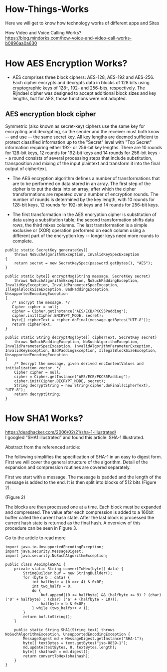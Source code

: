 # How-Things-Works
Here we will get to know how technology works of different apps and Sites

How Video and Voice Calling Works? <br>
https://blog.mindorks.com/how-voice-and-video-call-works-b0896aa0a630


# How AES Encryption Works?

* AES comprises three block ciphers: AES-128, AES-192 and AES-256. Each cipher encrypts and decrypts data in blocks of 128 bits using cryptographic keys of 128-, 192- and 256-bits, respectively. The Rijndael cipher was designed to accept additional block sizes and key lengths, but for AES, those functions were not adopted.

## AES encryption block cipher
Symmetric (also known as secret-key) ciphers use the same key for encrypting and decrypting, so the sender and the receiver must both know -- and use -- the same secret key. All key lengths are deemed sufficient to protect classified information up to the "Secret" level with "Top Secret" information requiring either 192- or 256-bit key lengths. There are 10 rounds for 128-bit keys, 12 rounds for 192-bit keys and 14 rounds for 256-bit keys -- a round consists of several processing steps that include substitution, transposition and mixing of the input plaintext and transform it into the final output of ciphertext.

* The AES encryption algorithm defines a number of transformations that are to be performed on data stored in an array. The first step of the cipher is to put the data into an array; after which the cipher transformations are repeated over a number of encryption rounds. The number of rounds is determined by the key length, with 10 rounds for 128-bit keys, 12 rounds for 192-bit keys and 14 rounds for 256-bit keys.

* The first transformation in the AES encryption cipher is substitution of data using a substitution table; the second transformation shifts data rows, the third mixes columns. The last transformation is a simple exclusive or (XOR) operation performed on each column using a different part of the encryption key -- longer keys need more rounds to complete.

```
public static SecretKey generateKey() 
    throws NoSuchAlgorithmException, InvalidKeySpecException 
{ 
    return secret = new SecretKeySpec(password.getBytes(), "AES"); 
}

public static byte[] encryptMsg(String message, SecretKey secret)
    throws NoSuchAlgorithmException, NoSuchPaddingException, InvalidKeyException, InvalidParameterSpecException, IllegalBlockSizeException, BadPaddingException, UnsupportedEncodingException 
{ 
   /* Encrypt the message. */
   Cipher cipher = null; 
   cipher = Cipher.getInstance("AES/ECB/PKCS5Padding");
   cipher.init(Cipher.ENCRYPT_MODE, secret); 
   byte[] cipherText = cipher.doFinal(message.getBytes("UTF-8")); 
   return cipherText; 
}

public static String decryptMsg(byte[] cipherText, SecretKey secret) 
    throws NoSuchPaddingException, NoSuchAlgorithmException, InvalidParameterSpecException, InvalidAlgorithmParameterException, InvalidKeyException, BadPaddingException, IllegalBlockSizeException, UnsupportedEncodingException 
{
    /* Decrypt the message, given derived encContentValues and initialization vector. */
    Cipher cipher = null;
    cipher = Cipher.getInstance("AES/ECB/PKCS5Padding");
    cipher.init(Cipher.DECRYPT_MODE, secret); 
    String decryptString = new String(cipher.doFinal(cipherText), "UTF-8");
    return decryptString; 
}
```

# How SHA1 Works?
https://deadhacker.com/2006/02/21/sha-1-illustrated/
<br>
I googled “SHA1 illustrated” and found this article: SHA-1 Illustrated.

Abstract from the referenced article:

The following simplifies the specification of SHA-1 in an easy to digest form. First we will cover the general structure of the algorithm. Detail of the expansion and compression routines are covered separately.


First we start with a message. The message is padded and the length of the message is added to the end. It is then split into blocks of 512 bits (Figure 2).


(Figure 2)

The blocks are then processed one at a time. Each block must be expanded and compressed. The value after each compression is added to a 160bit buffer called the current hash state. After the last block is processed the current hash state is returned as the final hash. A overview of this procedure can be seen in Figure 3.


Go to the article to read more
```
import java.io.UnsupportedEncodingException;
import java.security.MessageDigest;
import java.security.NoSuchAlgorithmException;

public class AeSimpleSHA1 {
    private static String convertToHex(byte[] data) {
        StringBuilder buf = new StringBuilder();
        for (byte b : data) {
            int halfbyte = (b >>> 4) & 0x0F;
            int two_halfs = 0;
            do {
                buf.append((0 <= halfbyte) && (halfbyte <= 9) ? (char) ('0' + halfbyte) : (char) ('a' + (halfbyte - 10)));
                halfbyte = b & 0x0F;
            } while (two_halfs++ < 1);
        }
        return buf.toString();
    }

    public static String SHA1(String text) throws NoSuchAlgorithmException, UnsupportedEncodingException {
        MessageDigest md = MessageDigest.getInstance("SHA-1");
        byte[] textBytes = text.getBytes("iso-8859-1");
        md.update(textBytes, 0, textBytes.length);
        byte[] sha1hash = md.digest();
        return convertToHex(sha1hash);
    }
}

```
